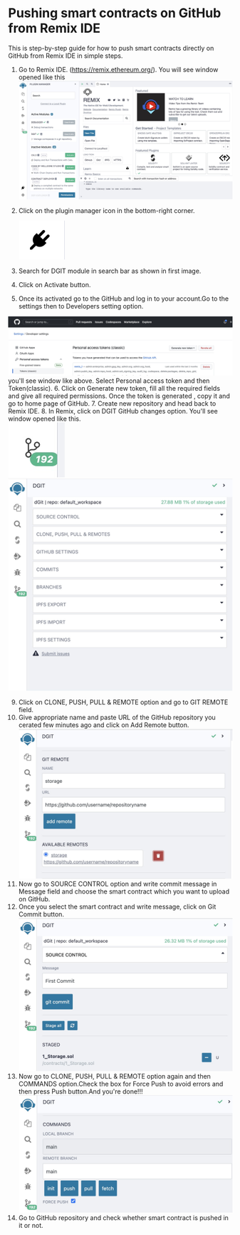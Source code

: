 # Pushing smart contracts on GitHub from Remix IDE

This is step-by-step guide for how to push smart contracts directly on GitHub from Remix IDE in simple steps.

1. Go to Remix IDE. (https://remix.ethereum.org/). You will see window opened like this
    <img src="remixWindow.jpeg">

2. Click on the plugin manager icon in the bottom-right corner.


   <img src="plug-in.png">


3. Search for DGIT module in search bar as shown in first image.
4. Click on Activate button. 
5. Once its activated go to the GitHub and log in to your account.Go to the settings then to Developers setting option.
  <img src= "devsetting.jpeg">
  you'll see window like above. Select Personal access token and then Token(classic).
6. Click on Generate new token, fill all the required fields and give all required permissions. Once the token is generated , copy it and go to home page of GitHub.
7. Create new repository and head back to Remix IDE.
8. In Remix, click on DGIT GitHub changes option. You'll see window opened like this.
   
   <br>
   <img src="logo.jpeg">
   <img src="dgit.jpeg">


9. Click on CLONE, PUSH, PULL & REMOTE option and go to GIT REMOTE field. 
10. Give appropriate name and paste URL of the GitHub repository you cerated few minutes ago and click on Add Remote button.
    <img src="remote.jpeg"><br>
11. Now go to SOURCE CONTROL option and write commit message in Message field and choose the smart contract which you want to upload on GitHub.
12. Once you select the smart contract and write message, click on Git Commit button.
    <img src="gitCommit.jpeg" >
13. Now go to CLONE, PUSH, PULL & REMOTE option again and then COMMANDS option.Check the box for Force Push to avoid errors and then press Push button.And you're done!!!
    <img src="commands.jpeg">
14. Go to GitHub repository and check whether smart contract is pushed in it or not. 
    